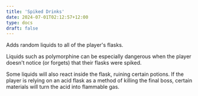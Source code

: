 ```yaml
---
title: 'Spiked Drinks'
date: 2024-07-01T02:12:57+12:00
type: docs
draft: false
---
```


Adds random liquids to all of the player's flasks.

Liquids such as polymorphine can be especially dangerous when the player doesn't notice (or forgets) that their flasks were spiked.

Some liquids will also react inside the flask, ruining certain potions. If the player is relying on an acid flask as a method of killing the final boss, certain materials will turn the acid into flammable gas.
